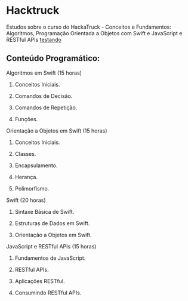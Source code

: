 # Hacktruck
Estudos sobre o curso do HackaTruck - Conceitos e Fundamentos: Algoritmos, Programação Orientada a Objetos com Swift e JavaScript e RESTful APIs
<a href="https://globo.com" target="_blank"> testando <a/>
## Conteúdo Programático:

Algoritmos em Swift (15 horas)

1. Conceitos Iniciais.

2. Comandos de Decisão.

3. Comandos de Repetição.

4. Funções.

Orientação a Objetos em Swift (15 horas)

1. Conceitos Iniciais.

2. Classes.

3. Encapsulamento.

4. Herança.

5. Polimorfismo.  

Swift (20 horas)

1. Sintaxe Básica de Swift.

2. Estruturas de Dados em Swift.

3. Orientação a Objetos em Swift.

JavaScript e RESTful APIs (15 horas)

1. Fundamentos de JavaScript.

2. RESTful APIs.

3. Aplicações RESTful.

4. Consumindo RESTful APIs.
